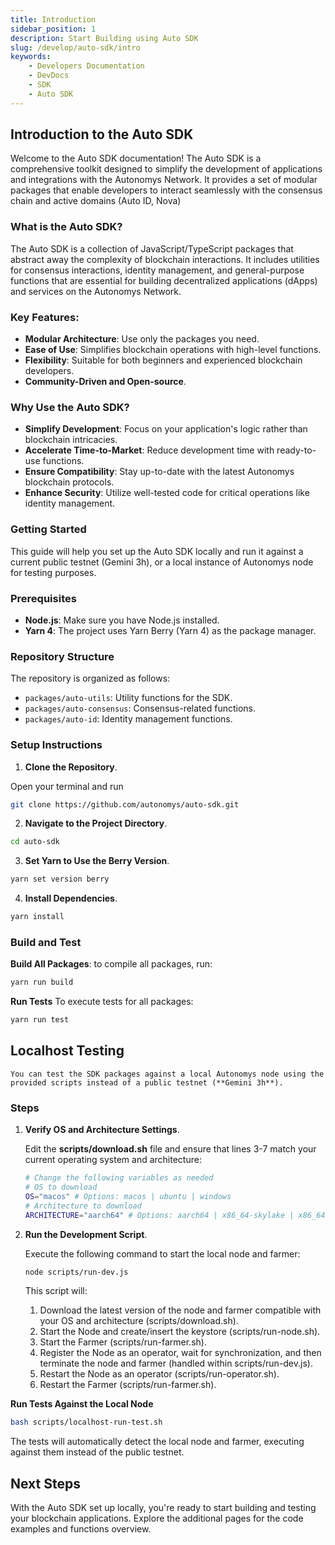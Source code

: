 ```yaml
---
title: Introduction
sidebar_position: 1
description: Start Building using Auto SDK
slug: /develop/auto-sdk/intro
keywords:
    - Developers Documentation
    - DevDocs
    - SDK
    - Auto SDK
---
```


## Introduction to the Auto SDK
Welcome to the Auto SDK documentation! The Auto SDK is a comprehensive toolkit designed to simplify the development of applications and integrations with the Autonomys Network. It provides a set of modular packages that enable developers to interact seamlessly with the consensus chain and active domains (Auto ID, Nova)

### What is the Auto SDK?
The Auto SDK is a collection of JavaScript/TypeScript packages that abstract away the complexity of blockchain interactions. It includes utilities for consensus interactions, identity management, and general-purpose functions that are essential for building decentralized applications (dApps) and services on the Autonomys Network.

### Key Features:
- **Modular Architecture**: Use only the packages you need.
- **Ease of Use**: Simplifies blockchain operations with high-level functions.
- **Flexibility**: Suitable for both beginners and experienced blockchain developers.
- **Community-Driven and Open-source**.

### Why Use the Auto SDK?
- **Simplify Development**: Focus on your application's logic rather than blockchain intricacies.
- **Accelerate Time-to-Market**: Reduce development time with ready-to-use functions.
- **Ensure Compatibility**: Stay up-to-date with the latest Autonomys blockchain protocols.
- **Enhance Security**: Utilize well-tested code for critical operations like identity management.

### Getting Started
This guide will help you set up the Auto SDK locally and run it against a current public testnet (Gemini 3h), or a local instance of Autonomys node for testing purposes.

### Prerequisites
- **Node.js**: Make sure you have Node.js installed.
- **Yarn 4**: The project uses Yarn Berry (Yarn 4) as the package manager.

### Repository Structure
The repository is organized as follows:

- `packages/auto-utils`: Utility functions for the SDK.
- `packages/auto-consensus`: Consensus-related functions.
- `packages/auto-id`: Identity management functions.

### Setup Instructions
1. **Clone the Repository**. 

Open your terminal and run

```bash
git clone https://github.com/autonomys/auto-sdk.git
```

2. **Navigate to the Project Directory**.

```bash
cd auto-sdk
```

3. **Set Yarn to Use the Berry Version**.

```bash
yarn set version berry
```

4. **Install Dependencies**.

```bash
yarn install
``` 

### Build and Test

**Build All Packages**: to compile all packages, run:

```bash
yarn run build
```

**Run Tests** 
To execute tests for all packages:

```bash
yarn run test
```

## Localhost Testing 
    You can test the SDK packages against a local Autonomys node using the provided scripts instead of a public testnet (**Gemini 3h**).

### Steps
1. **Verify OS and Architecture Settings**. 

    Edit the **scripts/download.sh** file and ensure that lines 3-7 match your current operating system and architecture:

    ```bash
    # Change the following variables as needed
    # OS to download
    OS="macos" # Options: macos | ubuntu | windows
    # Architecture to download
    ARCHITECTURE="aarch64" # Options: aarch64 | x86_64-skylake | x86_64-v2
    ```

2. **Run the Development Script**.

    Execute the following command to start the local node and farmer:

    ```bash
    node scripts/run-dev.js
    ```

    This script will:

    1. Download the latest version of the node and farmer compatible with your OS and architecture (scripts/download.sh).
    2. Start the Node and create/insert the keystore (scripts/run-node.sh).
    3. Start the Farmer (scripts/run-farmer.sh).
    4. Register the Node as an operator, wait for synchronization, and then terminate the node and farmer (handled within scripts/run-dev.js).
    5. Restart the Node as an operator (scripts/run-operator.sh).
    6. Restart the Farmer (scripts/run-farmer.sh).

**Run Tests Against the Local Node**

```bash
bash scripts/localhost-run-test.sh
```

The tests will automatically detect the local node and farmer, executing against them instead of the public testnet.

## Next Steps

With the Auto SDK set up locally, you're ready to start building and testing your blockchain applications. Explore the additional pages for the code examples and functions overview.